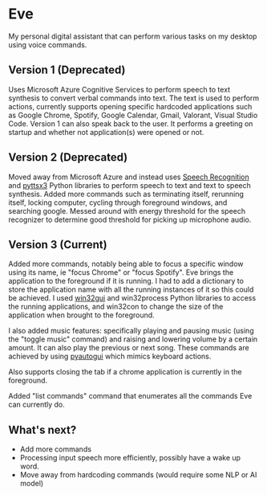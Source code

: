 # Eve
My personal digital assistant that can perform various tasks on my desktop using voice commands.

## Version 1 (Deprecated)
Uses Microsoft Azure Cognitive Services to perform speech to text synthesis to convert verbal commands into text. The text is used to perform actions, currently supports opening specific hardcoded applications such as Google Chrome, Spotify, Google Calendar, Gmail, Valorant, Visual Studio Code. Version 1 can also speak back to the user. It performs a greeting on startup and whether not application(s) were opened or not.


## Version 2 (Deprecated)
Moved away from Microsoft Azure and instead uses [Speech Recognition](https://pypi.org/project/SpeechRecognition/) and [pyttsx3](https://pypi.org/project/pyttsx3/) Python libraries to perform speech to text and text to speech synthesis. Added more commands such as terminating itself, rerunning itself, locking computer, cycling through foreground windows, and searching google. Messed around with energy threshold for the speech recognizer to determine good threshold for picking up microphone audio.  


## Version 3 (Current)
Added more commands, notably being able to focus a specific window using its name, ie "focus Chrome" or "focus Spotify". Eve brings the application to the foreground if it is running. I had to add a dictionary to store the application name with all the running instances of it so this could be achieved. I used [win32gui](https://pypi.org/project/win32gui/) and win32process Python libraries to access the running applications, and win32con to change the size of the application when brought to the foreground.

I also added music features: specifically playing and pausing music (using the "toggle music" command) and raising and lowering volume by a certain amount. It can also play the previous or next song. These commands are achieved by using [pyautogui](https://pyautogui.readthedocs.io/en/latest/) which mimics keyboard actions. 

Also supports closing the tab if a chrome application is currently in the foreground. 

Added "list commands" command that enumerates all the commands Eve can currently do.

## What's next?
- Add more commands
- Processing input speech more efficiently, possibly have a wake up word.  
- Move away from hardcoding commands (would require some NLP or AI model)
